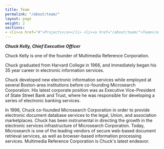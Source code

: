 ```yaml
---
title: Team
permalink: "/about/team/"
layout: page
weight: 2
sections:
- <li><a href="#">Projects</a></li> <li><a href="/about/team/">Team</a></li> <li><a href="#">News</a></li>
---
```


***Chuck Kelly, Chief Executive Officer***  

Chuck Kelly is one of the founder of Multimedia Reference Corporation.

Chuck graduated from Harvard College in 1966, and immediately began his 35 year career in electronic information services.

Chuck developed new electronic information services while employed at several Boston-area institutions before co-founding Microsearch Corporation. His latest corporate position was as Executive Vice-President of State Street Bank and Trust, where he was responsible for developing a series of electronic banking services.

In 1996, Chuck co-founded Microsearch Corporation in order to provide electronic document database services to the legal, Union, and association marketplaces.
Chuck has been instrumental in directing the growth in the electronic services infrastructure of Microsearch Corporation. Today, Microsearch is one of the leading vendors of secure web-based document retrieval services, as well as browser-based information processing services. Multimedia Reference Corporation is Chuck's latest endeavor.
